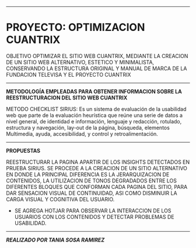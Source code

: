 --------------------------------------
# PROYECTO: OPTIMIZACION CUANTRIX
OBJETIVO OPTIMIZAR EL SITIO WEB CUANTRIX, MEDIANTE LA CREACION DE UN SITIO WEB ALTERNATIVO, ESTETICO Y MINIMALISTA, CONSERVANDO LA ESTRUCTURA ORIGINAL Y MANUAL DE MARCA DE LA FUNDACION TELEVISA Y EL PROYECTO CUANTRIX

--------------------------------------
**METODOLOGÍA EMPLEADAS PARA OBTENER INFORMACION SOBRE LA REESTRUCTURACION DEL SITIO WEB CUANTRIX**

METODO CHECKLIST SIRIUS: Es un sistema de evaluación de la usabilidad web que parte de la evaluación heurística que reúne una serie de datos a nivel general, de identidad e información, lenguaje y redacción, rotulado, estructura y navegación, lay-out de la página, búsqueda, elementos Multimedia, ayuda, accesibilidad, y control y retroalimentación.

---------------------------------------------
**PROPUESTAS**

REESTRUCTURAR LA PAGINA  APARTIR DE LOS INSIGHTS DETECTADOS EN PRUEBA SIRIUS.
SE PROCEDE A LA CREACION DE UN SITIO ALTERNATIVO EN DONDE LA PRINCIPAL DIFERENCIA ES LA JERARQUIZACION DE CONTENIDOS, LA UTILIZACION DE TONOS DEGRADADOS ENTRE LOS DIFERENTES BLOQUES QUE CONFORMAN CADA PAGINA DEL SITIO, PARA DAR SENSACION VISUAL DE CONTINUIDAD, ASI COMO DISMINUIR LA CARGA VISUAL Y COGNITIVA DEL USUARIO.
- SE AGREGA HOTJAR PARA OBSERVAR LA INTERACCION DE LOS USUARIOS CON LOS CONTENIDOS Y DETECTAR PROBLEMAS DE USABILIDAD.
----------------------------------------------
***REALIZADO POR TANIA SOSA RAMIREZ***
